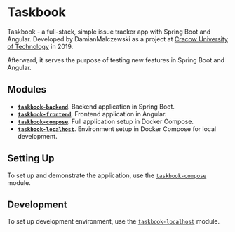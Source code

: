 # Taskbook

Taskbook - a full-stack, simple issue tracker app with Spring Boot and Angular. Developed by DamianMalczewski as a
project at [Cracow University of Technology](https://pk.edu.pl) in 2019.

Afterward, it serves the purpose of testing new features in Spring Boot and Angular.

## Modules

- [**`taskbook-backend`**](./taskbook-backend). Backend application in Spring Boot.
- [**`taskbook-frontend`**](./taskbook-frontend). Frontend application in Angular.
- [**`taskbook-compose`**](./taskbook-compose). Full application setup in Docker Compose.
- [**`taskbook-localhost`**](./taskbook-compose). Environment setup in Docker Compose for local development.

## Setting Up

To set up and demonstrate the application, use the [`taskbook-compose`](./taskbook-compose) module.

## Development

To set up development environment, use the [`taskbook-localhost`](./taskbook-localhost) module.
